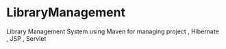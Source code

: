 # LibraryManagement
Library Management System using Maven for managing project , Hibernate , JSP , Servlet
